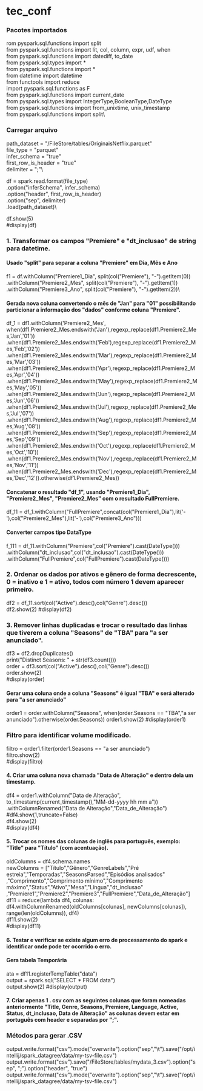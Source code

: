 # tec_conf
### Pacotes importados

rom pyspark.sql.functions import split\
from pyspark.sql.functions import lit, col, column, expr, udf, when\
from pyspark.sql.functions import datediff, to_date\
from pyspark.sql.types import *\
from pyspark.sql.functions import *\
from datetime import datetime\
from functools import reduce\
import pyspark.sql.functions as F\
from pyspark.sql.functions import current_date\
from pyspark.sql.types import IntegerType,BooleanType,DateType\
from pyspark.sql.functions import from_unixtime, unix_timestamp\
from pyspark.sql.functions import split\

### Carregar arquivo

path_dataset = "/FileStore/tables/OriginaisNetflix.parquet"\
file_type = "parquet"\
infer_schema = "true"\
first_row_is_header = "true"\
delimiter = ";"\

df = spark.read.format(file_type) \
  .option("inferSchema", infer_schema) \
  .option("header", first_row_is_header) \
  .option("sep", delimiter) \
  .load(path_dataset)\

df.show(5)\
#display(df)

### 1. Transformar os campos "Premiere" e "dt_inclusao" de string para datetime.
#### Usado "split" para separar a coluna "Premiere" em Dia, Mês e Ano
f1 = df.withColumn("Premiere1_Dia", split(col("Premiere"), "-").getItem(0))\
.withColumn("Premiere2_Mes", split(col("Premiere"), "-").getItem(1))\
.withColumn("Premiere3_Ano", split(col("Premiere"), "-").getItem(2))\

#### Gerada nova coluna convertendo o mês de "Jan" para "01" possibilitando particionar a informação dos "dados" conforme coluna "Premiere". 
df_1 = df1.withColumn('Premiere2_Mes', 
                      when(df1.Premiere2_Mes.endswith('Jan'),regexp_replace(df1.Premiere2_Mes,'Jan','01')) \
                     .when(df1.Premiere2_Mes.endswith('Feb'),regexp_replace(df1.Premiere2_Mes,'Feb','02')) \
                     .when(df1.Premiere2_Mes.endswith('Mar'),regexp_replace(df1.Premiere2_Mes,'Mar','03')) \
                     .when(df1.Premiere2_Mes.endswith('Apr'),regexp_replace(df1.Premiere2_Mes,'Apr','04')) \
                     .when(df1.Premiere2_Mes.endswith('May'),regexp_replace(df1.Premiere2_Mes,'May','05')) \
                     .when(df1.Premiere2_Mes.endswith('Jun'),regexp_replace(df1.Premiere2_Mes,'Jun','06')) \
                     .when(df1.Premiere2_Mes.endswith('Jul'),regexp_replace(df1.Premiere2_Mes,'Jul','07')) \
                     .when(df1.Premiere2_Mes.endswith('Aug'),regexp_replace(df1.Premiere2_Mes,'Aug','08')) \
                     .when(df1.Premiere2_Mes.endswith('Sep'),regexp_replace(df1.Premiere2_Mes,'Sep','09')) \
                     .when(df1.Premiere2_Mes.endswith('Oct'),regexp_replace(df1.Premiere2_Mes,'Oct','10')) \
                     .when(df1.Premiere2_Mes.endswith('Nov'),regexp_replace(df1.Premiere2_Mes,'Nov','11')) \
                     .when(df1.Premiere2_Mes.endswith('Dec'),regexp_replace(df1.Premiere2_Mes,'Dec','12')).otherwise(df1.Premiere2_Mes))
                     
#### Concatenar o resultado "df_1", usando "Premiere1_Dia", "Premiere2_Mes", "Premiere2_Mes" com o resultado FullPremiere.
df_11 = df_1.withColumn("FullPremiere",concat(col("Premiere1_Dia"),lit('-'),col("Premiere2_Mes"),lit('-'),col("Premiere3_Ano")))

#### Converter campos tipo DataType
f_111 = df_11.withColumn("Premiere",col("Premiere").cast(DateType())) \
    .withColumn("dt_inclusao",col("dt_inclusao").cast(DateType())) \
    .withColumn("FullPremiere",col("FullPremiere").cast(DateType()))
    
### 2. Ordenar os dados por ativos e gênero de forma decrescente, 0 = inativo e 1 = ativo, todos com número 1 devem aparecer primeiro.

df2 = df_11.sort(col("Active").desc(),col("Genre").desc())\
df2.show(2)
#display(df2)

### 3. Remover linhas duplicadas e trocar o resultado das linhas que tiverem a coluna "Seasons" de "TBA" para "a ser anunciado".
df3 = df2.dropDuplicates()\
print("Distinct Seasons: " + str(df3.count()))\
order = df3.sort(col("Active").desc(),col("Genre").desc())\
order.show(2)\
#display(order)

#### Gerar uma coluna onde a coluna "Seasons" é igual "TBA" e será alterado para "a ser anunciado"
order1 = order.withColumn("Seasons", when(order.Seasons == "TBA","a ser anunciado").otherwise(order.Seasons))
order1.show(2)
#display(order1)

### Filtro para identificar volume modificado.
filtro = order1.filter(order1.Seasons == "a ser anunciado")\
filtro.show(2)\
#display(filtro)

#### 4. Criar uma coluna nova chamada "Data de Alteração" e dentro dela um timestamp.

df4 = order1.withColumn("Data de Alteração", to_timestamp(current_timestamp(),"MM-dd-yyyy hh mm a"))\
      .withColumnRenamed("Data de Alteração","Data_de_Alteração")\
#df4.show(1,truncate=False)\
df4.show(2)\
#display(df4)

#### 5. Trocar os nomes das colunas de inglês para português, exemplo: "Title" para "Título" (com acentuação).

oldColumns = df4.schema.names\
newColumns = ["Título","Gênero","GenreLabels","Pré estreia","Temporadas","SeasonsParsed","Episódios analisados"\
              ,"Comprimento","Comprimento mínimo","Comprimento máximo","Status","Ativo","Mesa","Língua","dt_inclusao"\
              ,"Premiere1","Premiere2","Premiere3","FullPremiere","Data_de_Alteração"]\
df11 = reduce(lambda df4, colunas: df4.withColumnRenamed(oldColumns[colunas], newColumns[colunas]), range(len(oldColumns)), df4)\
df11.show(2)\
#display(df11)

#### 6. Testar e verificar se existe algum erro de processamento do spark e identificar onde pode ter ocorrido o erro.

#### Gera tabela Temporária
ata = df11.registerTempTable("data")\
output = spark.sql("SELECT * FROM data")\
output.show(2)
#display(output)

#### 7. Criar apenas 1 . csv com as seguintes colunas que foram nomeadas anteriormente "Title, Genre, Seasons, Premiere, Language, Active, Status, dt_inclusao, Data de Alteração" as colunas devem estar em português com header e separadas por ";".

### Métodos para gerar .CSV
output.write.format("csv").mode("overwrite").option("sep","\t").save("/opt/intellij/spark_datagree/data/my-tsv-file.csv")\
output.write.format("csv").save("/FileStore/tables/mydata_3.csv").option("sep", ";").option("header", "true")\
output.write.format("csv").mode("overwrite").option("sep","\t").save("/opt/intellij/spark_datagree/data/my-tsv-file.csv")

